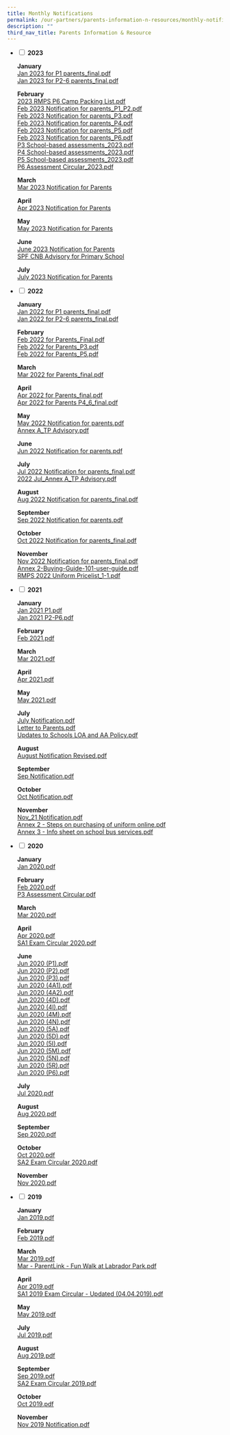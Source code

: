 ```yaml
---
title: Monthly Notifications
permalink: /our-partners/parents-information-n-resources/monthly-notifications/
description: ""
third_nav_title: Parents Information & Resource
---
```

<ul class="jekyllcodex_accordion">
<li><input id="accordion1" type="checkbox"> <label for="accordion1"><strong>2023</strong></label>
<div>
<p><strong>January<br></strong><a href="/files/Jan%202023%20for%20P1%20parents_final.pdf">Jan 2023 for P1 parents_final.pdf</a><br><a href="/files/Jan%202023%20for%20P2-6%20parents_final.pdf">Jan 2023 for P2-6 parents_final.pdf</a></p>
<p><strong>February<br></strong><a href="/files/2023%20RMPS%20P6%20Camp%20Packing%20List.pdf">2023 RMPS P6 Camp Packing List.pdf</a><br><a href="/files/Feb%202023%20Notification%20for%20parents_P1_P2.pdf">Feb 2023 Notification for parents_P1_P2.pdf</a><br><a href="/files/Feb%202023%20Notification%20for%20parents_P3.pdf">Feb 2023 Notification for parents_P3.pdf</a><br><a href="/files/Feb%202023%20Notification%20for%20parents_P4.pdf">Feb 2023 Notification for parents_P4.pdf</a><br><a href="/files/Feb%202023%20Notification%20for%20parents_P5.pdf">Feb 2023 Notification for parents_P5.pdf</a><br><a href="/files/Feb%202023%20Notification%20for%20parents_P6.pdf">Feb 2023 Notification for parents_P6.pdf</a><br><a href="/files/P3%20School-based%20assessments_2023.pdf">P3 School-based assessments_2023.pdf</a><br><a href="/files/P4%20School-based%20assessments_2023.pdf">P4 School-based assessments_2023.pdf</a><br><a href="/files/P5%20School-based%20assessments_2023.pdf">P5 School-based assessments_2023.pdf</a><br><a href="/files/P6%20Assessment%20Circular_2023.pdf">P6 Assessment Circular_2023.pdf</a></p>
	<p><strong>March<br></strong><a href="/files/Mar%202023%20Notification%20for%20parents_final.pdf">Mar 2023 Notification for Parents</a></p>
	<p><strong>April<br></strong><a href="/files/apr%202023%20notification%20for%20parents.pdf">Apr 2023 Notification for Parents</a></p>
<p><strong>May<br></strong><a href="/files/may%202023%20notification%20for%20parents_final.pdf">May 2023 Notification for Parents</a></p>
	<p><strong>June<br></strong><a href="/files/jun%202023%20notification%20for%20parents.pdf">June 2023 Notification for Parents</a><br><a href="/files/spf%20%20cnb%20advisory%20for%20primary%20school.pdf">SPF CNB Advisory for Primary School</a>
	</p>
		<p><strong>July<br></strong><a target="_blank" href="/files/jul%202023%20notification%20for%20parents.pdf">July 2023 Notification for Parents</a>
	</p>
</div>
</li>
<li><input id="accordion2" type="checkbox"> <label for="accordion2"><strong>2022</strong></label>
<div>
<p><strong>January<br></strong><a href="/files/Jan%202022%20for%20P1%20parents_final.pdf">Jan 2022 for P1 parents_final.pdf</a><br><a href="/files/Jan%202022%20for%20P2-6%20parents_final.pdf">Jan 2022 for P2-6 parents_final.pdf</a></p>
<p><strong>February<br></strong><a href="/files/Feb%202022%20for%20Parents_Final.pdf">Feb 2022 for Parents_Final.pdf</a><br><a href="/files/Feb%202022%20for%20Parents_P3.pdf">Feb 2022 for Parents_P3.pdf</a><br><a href="/files/Feb%202022%20for%20Parents_P5.pdf">Feb 2022 for Parents_P5.pdf</a></p>
<p><strong>March<br></strong><a href="/files/Mar%202022%20for%20Parents_final.pdf">Mar 2022 for Parents_final.pdf</a></p>
<p><strong>April<br></strong><a href="/files/Apr%202022%20for%20Parents_final.pdf">Apr 2022 for Parents_final.pdf</a><br><a href="/files/Apr%202022%20for%20Parents%20P4_6_final.pdf">Apr 2022 for Parents P4_6_final.pdf</a></p>
<p><strong>May<br></strong><a href="/files/May%202022%20Notification%20for%20parents.pdf">May 2022 Notification for parents.pdf</a><br><a href="/files/Annex%20A_TP%20Advisory.pdf">Annex A_TP Advisory.pdf</a></p>
<p><strong>June<br></strong><a href="/files/Jun%202022%20Notification%20for%20parents.pdf">Jun 2022 Notification for parents.pdf</a></p>
<p><strong>July<br></strong><a href="/files/Jul%202022%20Notification%20for%20parents_final.pdf">Jul 2022 Notification for parents_final.pdf</a><br><a href="/files/2022%20Jul_Annex%20A_TP%20Advisory.pdf">2022 Jul_Annex A_TP Advisory.pdf</a></p>
<p><strong>August<br></strong><a href="/files/Aug%202022%20Notification%20for%20parents_final.pdf">Aug 2022 Notification for parents_final.pdf</a></p>
<p><strong>September<br></strong><a href="/files/Sep%202022%20Notification%20for%20parents.pdf">Sep 2022 Notification for parents.pdf</a></p>
<p><strong>October<br></strong><a href="/files/Oct%202022%20Notification%20for%20parents_final.pdf">Oct 2022 Notification for parents_final.pdf</a></p>
<p><strong>November<br></strong><a href="/files/Nov%202022%20Notification%20for%20parents_final.pdf">Nov 2022 Notification for parents_final.pdf</a><br><a href="/files/Annex%202-Buying-Guide-101-user-guide.pdf">Annex 2-Buying-Guide-101-user-guide.pdf</a><br><a href="/files/RMPS%202022%20Uniform%20Pricelist_1-1.pdf">RMPS 2022 Uniform Pricelist_1-1.pdf</a></p>
</div>
</li>
<li><input id="accordion3" type="checkbox"> <label for="accordion3"><strong>2021</strong></label>
<div>
<p><strong>January</strong><br><a href="/files/Jan%202021%20P1.pdf">Jan 2021 P1.pdf</a><br><a href="/files/Jan%202021%20P2-P6.pdf">Jan 2021 P2-P6.pdf</a></p>
<p><strong>February<br></strong><a href="/files/Feb%202021.pdf">Feb 2021.pdf</a></p>
<p><strong>March<br></strong><a href="/files/Mar%202021.pdf">Mar 2021.pdf</a></p>
<p><strong>April<br></strong><a href="/files/Apr%202021.pdf">Apr 2021.pdf</a></p>
<p><strong>May<br></strong><a href="/files/May%202021.pdf">May 2021.pdf</a></p>
<p><strong>July<br></strong><a href="/files/July%20Notification.pdf">July Notification.pdf</a><br><a href="/files/Letter%20to%20Parents.pdf">Letter to Parents.pdf</a><br><a href="/files/Updates%20to%20Schools%20LOA%20and%20AA%20Policy.pdf">Updates to Schools LOA and AA Policy.pdf</a></p>
<p><strong>August<br></strong><a href="/files/August%20Notification%20Revised.pdf">August Notification Revised.pdf</a></p>
<p><strong>September<br></strong><a href="/files/Sep%20Notification.pdf">Sep Notification.pdf</a></p>
<p><strong>October<br></strong><a href="/files/Oct%20Notification.pdf">Oct Notification.pdf</a></p>
<p><strong>November<br></strong><a href="/files/Nov_21%20Notification.pdf">Nov_21 Notification.pdf</a><br><a href="/files/Annex%202%20-%20Steps%20on%20purchasing%20of%20uniform%20online.pdf">Annex 2 - Steps on purchasing of uniform online.pdf</a><br><a href="/files/Annex%203%20-%20Info%20sheet%20on%20school%20bus%20services.pdf">Annex 3 - Info sheet on school bus services.pdf</a></p>
</div>
</li>
<li><input id="accordion4" type="checkbox"> <label for="accordion4"><strong>2020</strong></label>
<div>
<p><strong>January<br></strong><a href="/files/Jan%202020.pdf">Jan 2020.pdf</a></p>
<p><strong>February&nbsp;<br></strong><a href="/files/Feb%202020.pdf">Feb 2020.pdf</a><br><a href="/files/P3%20Assessment%20Circular.pdf">P3 Assessment Circular.pdf</a></p>
<p><strong>March<br></strong><a href="/files/Mar%202020.pdf">Mar 2020.pdf</a></p>
<p><strong>April</strong>&nbsp;<br><a href="/files/Apr%202020.pdf">Apr 2020.pdf</a><br><a href="/files/SA1%20Exam%20Circular%202020.pdf">SA1 Exam Circular 2020.pdf</a></p>
<p><strong>June<br></strong><a href="/files/Jun%202020%20(P1).pdf">Jun 2020 (P1).pdf</a><br><a href="/files/Jun%202020%20(P2).pdf">Jun 2020 (P2).pdf</a><br><a href="/files/Jun%202020%20(P3).pdf">Jun 2020 (P3).pdf</a><br><a href="/files/Jun%202020%20(4A1).pdf">Jun 2020 (4A1).pdf</a><br><a href="/files/Jun%202020%20(4A2).pdf">Jun 2020 (4A2).pdf</a><br><a href="/files/Jun%202020%20(4D).pdf">Jun 2020 (4D).pdf</a><br><a href="/files/un%202020%20(4I).pdf">Jun 2020 (4I).pdf</a><br><a href="/files/Jun%202020%20(4M).pdf">Jun 2020 (4M).pdf</a><br><a href="/files/Jun%202020%20(4N).pdf">Jun 2020 (4N).pdf</a><br><a href="/files/Jun%202020%20(5A).pdf">Jun 2020 (5A).pdf</a><br><a href="/files/Jun%202020%20(5D).pdf">Jun 2020 (5D).pdf</a><br><a href="/files/Jun%202020%20(5I).pdf">Jun 2020 (5I).pdf</a><br><a href="/files/Jun%202020%20(5M).pdf">Jun 2020 (5M).pdf</a><br><a href="/files/Jun%202020%20(5N).pdf">Jun 2020 (5N).pdf</a><br><a href="/files/Jun%202020%20(5R).pdf">Jun 2020 (5R).pdf</a><br><a href="/files/Jun%202020%20(P6).pdf">Jun 2020 (P6).pdf</a></p>
<p><strong>July<br></strong><a href="/files/Jul%202020.pdf">Jul 2020.pdf</a></p>
<p><strong>August<br></strong><a href="/files/Aug%202020.pdf">Aug 2020.pdf</a></p>
<p><strong>September<br></strong><a href="/files/Sep%202020.pdf">Sep 2020.pdf</a></p>
<p><strong>October<br></strong><a href="/files/Oct%202020.pdf">Oct 2020.pdf</a><br><a href="/files/SA2%20Exam%20Circular%202020.pdf">SA2 Exam Circular 2020.pdf</a></p>
<p><strong>November<br></strong><a href="/files/Nov%202020.pdf">Nov 2020.pdf</a></p>
</div>
</li>
<li><input id="accordion5" type="checkbox"> <label for="accordion5"><strong>2019</strong></label>
<div>
<p><strong>January<br></strong><a href="/files/Jan%202019.pdf">Jan 2019.pdf</a></p>
<p><strong>February<br></strong><a href="/files/Feb%202019.pdf">Feb 2019.pdf</a></p>
<p><strong>March<br></strong><a href="/files/Mar%202019.pdf">Mar 2019.pdf</a><br><a href="/files/Mar%20-%20ParentLink%20-%20Fun%20Walk%20at%20Labrador%20Park.pdf">Mar - ParentLink - Fun Walk at Labrador Park.pdf</a></p>
<p><strong>April<br></strong><a href="/files/Apr%202019.pdf">Apr 2019.pdf</a><br><a href="/files/SA1%202019%20%20Exam%20Circular%20-%20Updated%20(04042019).pdf">SA1 2019 Exam Circular - Updated (04.04.2019).pdf</a></p>
<p><strong>May<br></strong><a href="/files/May%202019.pdf">May 2019.pdf</a></p>
<p><strong>July<br></strong><a href="/files/Jul%202019.pdf">Jul 2019.pdf</a></p>
<p><strong>August<br></strong><a href="/files/Aug%202019.pdf">Aug 2019.pdf</a></p>
<p><strong>September<br></strong><a href="/files/Sep%202019.pdf">Sep 2019.pdf</a><br><a href="/files/SA2%20Exam%20Circular%202019.pdf">SA2 Exam Circular 2019.pdf</a></p>
<p><strong>October<br></strong><a href="/files/Oct%202019.pdf">Oct 2019.pdf</a></p>
<p><strong>November<br></strong><a href="/files/Nov%202019%20Notification.pdf">Nov 2019 Notification.pdf</a></p>
</div>
</li>
</ul>